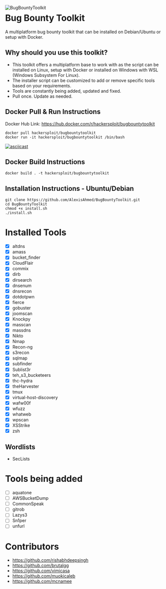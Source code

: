 <img src="https://hackersploit.org/wp-content/uploads/2020/12/Bug-Bounty-Toolkit-No-Image-758x426.png"
     alt="BugBountyToolkit"
     style="float: left; margin-right: 10px;" />

# Bug Bounty Toolkit
A multiplatform bug bounty toolkit that can be installed on Debian/Ubuntu or setup with Docker.

## Why should you use this toolkit?
- This toolkit offers a multiplatform base to work with as the script can be installed on Linux, setup with Docker or installed on Windows with WSL (Windows Subsystem For Linux).
- The installer script can be customized to add or remove specific tools based on your requirements.
- Tools are constantly being added, updated and fixed.
- Pull once. Update as needed.

## Docker Pull & Run Instructions
Docker Hub Link: https://hub.docker.com/r/hackersploit/bugbountytoolkit

```
docker pull hackersploit/bugbountytoolkit
docker run -it hackersploit/bugbountytoolkit /bin/bash
```
[![asciicast](https://asciinema.org/a/sMorBlA5yzTIwfdiWzdRR3yEh.svg)](https://asciinema.org/a/sMorBlA5yzTIwfdiWzdRR3yEh)

## Docker Build Instructions
```
docker build . -t hackersploit/bugbountytoolkit
```

## Installation Instructions - Ubuntu/Debian
```
git clone https://github.com/AlexisAhmed/BugBountyToolkit.git
cd BugBountyToolkit
chmod +x install.sh
./install.sh
```

# Installed Tools
- [x] altdns
- [x] amass
- [x] bucket_finder
- [x] CloudFlair
- [x] commix
- [x] dirb
- [x] dirsearch
- [x] dnsenum
- [x] dnsrecon
- [x] dotdotpwn
- [x] fierce
- [x] gobuster
- [x] joomscan
- [x] Knockpy
- [x] masscan
- [x] massdns
- [x] Nikto
- [x] Nmap
- [x] Recon-ng
- [x] s3recon
- [x] sqlmap
- [x] subfinder
- [x] Sublist3r
- [x] teh_s3_bucketeers
- [x] thc-hydra
- [x] theHarvester
- [x] tmux
- [x] virtual-host-discovery
- [x] wafw00f
- [x] wfuzz
- [x] whatweb
- [x] wpscan
- [x] XSStrike
- [x] zsh

## Wordlists
- SecLists 

# Tools being added
- [ ] aquatone
- [ ] AWSBucketDump
- [ ] CommonSpeak
- [ ] gitrob
- [ ] Lazys3
- [ ] Sn1per
- [ ] unfurl

# Contributors
- https://github.com/rishabhdeepsingh
- https://github.com/brutalgg 
- https://github.com/vimicasa
- https://github.com/muokicaleb
- https://github.com/mcnamee

